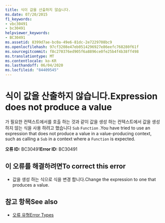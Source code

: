 ```yaml
---
title: 식이 값을 산출하지 않습니다.
ms.date: 07/20/2015
f1_keywords:
- vbc30491
- bc30491
helpviewer_keywords:
- BC30491
ms.assetid: 8399d7ae-bc0a-49e6-81dc-2e7229708bc9
ms.openlocfilehash: 97cf3208e47eb0514296927e86eefc768280f61f
ms.sourcegitcommit: f8c270376ed905f6a8896ce0fe25b4f4b38ff498
ms.translationtype: MT
ms.contentlocale: ko-KR
ms.lasthandoff: 06/04/2020
ms.locfileid: "84409545"
---
```

# <a name="expression-does-not-produce-a-value"></a><span data-ttu-id="8c514-102">식이 값을 산출하지 않습니다.</span><span class="sxs-lookup"><span data-stu-id="8c514-102">Expression does not produce a value</span></span>
<span data-ttu-id="8c514-103">가 필요한 컨텍스트에서를 호출 하는 것과 같이 값을 생성 하는 컨텍스트에서 값을 생성 하지 않는 식을 사용 하려고 했습니다 `Sub` `Function` .</span><span class="sxs-lookup"><span data-stu-id="8c514-103">You have tried to use an expression that does not produce a value in a value-producing context, such as calling a `Sub` in a context where a `Function` is expected.</span></span>  
  
 <span data-ttu-id="8c514-104">**오류 ID:** BC30491</span><span class="sxs-lookup"><span data-stu-id="8c514-104">**Error ID:** BC30491</span></span>  
  
## <a name="to-correct-this-error"></a><span data-ttu-id="8c514-105">이 오류를 해결하려면</span><span class="sxs-lookup"><span data-stu-id="8c514-105">To correct this error</span></span>  
  
- <span data-ttu-id="8c514-106">값을 생성 하는 식으로 식을 변경 합니다.</span><span class="sxs-lookup"><span data-stu-id="8c514-106">Change the expression to one that produces a value.</span></span>  
  
## <a name="see-also"></a><span data-ttu-id="8c514-107">참고 항목</span><span class="sxs-lookup"><span data-stu-id="8c514-107">See also</span></span>

- [<span data-ttu-id="8c514-108">오류 유형</span><span class="sxs-lookup"><span data-stu-id="8c514-108">Error Types</span></span>](../../programming-guide/language-features/error-types.md)
